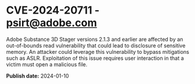 # CVE-2024-20711 - psirt@adobe.com

Adobe Substance 3D Stager versions 2.1.3 and earlier are affected by an out-of-bounds read vulnerability that could lead to disclosure of sensitive memory. An attacker could leverage this vulnerability to bypass mitigations such as ASLR. Exploitation of this issue requires user interaction in that a victim must open a malicious file.

**Publish date:** 2024-01-10

